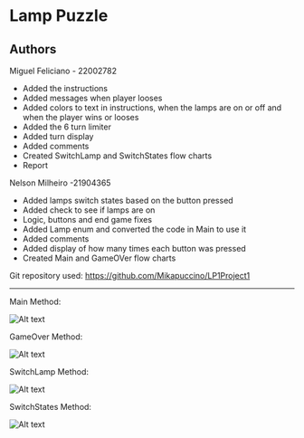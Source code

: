 # Lamp Puzzle

## Authors

Miguel Feliciano - 22002782

- Added the instructions
- Added messages when player looses
- Added colors to text in instructions, when the lamps are on or off and when the player wins or looses
- Added the 6 turn limiter
- Added turn display
- Added comments
- Created SwitchLamp and SwitchStates flow charts
- Report

Nelson Milheiro -21904365

- Added lamps switch states based on the button pressed
- Added check to see if lamps are on
- Logic, buttons and end game fixes
- Added Lamp enum and converted the code in Main to use it
- Added comments
- Added display of how many times each button was pressed
- Created Main and GameOVer flow charts

Git repository used: https://github.com/Mikapuccino/LP1Project1
  
---
Main Method:

![Alt text](LampPuzzleMain.png)

GameOver Method:

![Alt text](LampPuzzleGameOver.png)

SwitchLamp Method:

![Alt text](SwitchLamp.png)

SwitchStates Method:

![Alt text](SwitchStates.png)